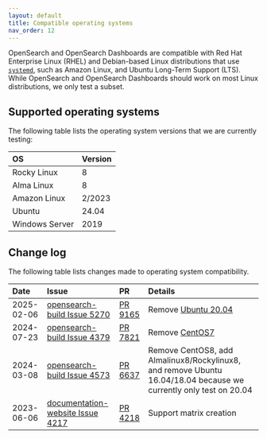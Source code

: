 ```yaml
---
layout: default
title: Compatible operating systems
nav_order: 12
---
```


OpenSearch and OpenSearch Dashboards are compatible with Red Hat Enterprise Linux (RHEL) and Debian-based Linux distributions that use [`systemd`](https://en.wikipedia.org/wiki/Systemd), such as Amazon Linux, and Ubuntu Long-Term Support (LTS). While OpenSearch and OpenSearch Dashboards should work on most Linux distributions, we only test a subset. 

## Supported operating systems

The following table lists the operating system versions that we are currently testing:

OS | Version
:---------- | :-------- 
Rocky Linux | 8
Alma Linux | 8
Amazon Linux | 2/2023
Ubuntu | 24.04
Windows Server | 2019


## Change log 

The following table lists changes made to operating system compatibility. 

<div class="table-styler"></div>

| Date       | Issue | PR | Details |
|:-----------|:-------|:-------|:--------------------------|
| 2025-02-06 | [opensearch-build Issue 5270](https://github.com/opensearch-project/opensearch-build/issues/5270) | [PR 9165](https://github.com/opensearch-project/documentation-website/pull/9165) | Remove [Ubuntu 20.04](https://ubuntu.com/blog/ubuntu-20-04-lts-end-of-life-standard-support-is-coming-to-an-end-heres-how-to-prepare) |
| 2024-07-23 | [opensearch-build Issue 4379](https://github.com/opensearch-project/opensearch-build/issues/4379) | [PR 7821](https://github.com/opensearch-project/documentation-website/pull/7821) | Remove [CentOS7](https://blog.centos.org/2023/04/end-dates-are-coming-for-centos-stream-8-and-centos-linux-7/) |
| 2024-03-08 | [opensearch-build Issue 4573](https://github.com/opensearch-project/opensearch-build/issues/4573) | [PR 6637](https://github.com/opensearch-project/documentation-website/pull/6637) | Remove CentOS8, add Almalinux8/Rockylinux8, and remove Ubuntu 16.04/18.04 because we currently only test on 20.04 |
| 2023-06-06 | [documentation-website Issue 4217](https://github.com/opensearch-project/documentation-website/issues/4217) | [PR 4218](https://github.com/opensearch-project/documentation-website/pull/4218) | Support matrix creation |
